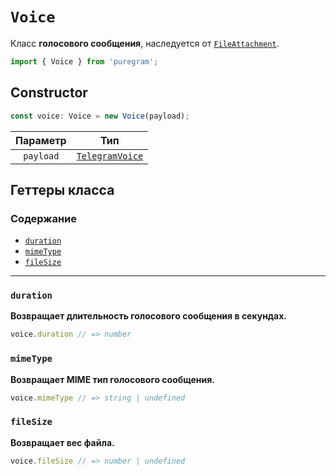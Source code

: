 # `Voice`

Класс **голосового сообщения**, наследуется от [`FileAttachment`](file-attachment.md).

```ts
import { Voice } from 'puregram';
```

## Constructor

```ts
const voice: Voice = new Voice(payload);
```

| Параметр  |                             Тип                             |
| :-------: | :---------------------------------------------------------: |
| `payload` | [`TelegramVoice`](https://core.telegram.org/bots/api#voice) |

## Геттеры класса

### Содержание

* [`duration`](#duration)
* [`mimeType`](#mimetype)
* [`fileSize`](#filesize)

---

### `duration`

**Возвращает длительность голосового сообщения в секундах.**

```ts
voice.duration // => number
```

### `mimeType`

**Возвращает MIME тип голосового сообщения.**

```ts
voice.mimeType // => string | undefined
```

### `fileSize`

**Возвращает вес файла.**

```ts
voice.fileSize // => number | undefined
```
